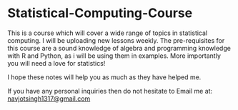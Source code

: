 # Statistical-Computing-Course

This is a course which will cover a wide range of topics in statistical computing. I will be uploading new lessons weekly. The pre-requisites for this course are a sound knowledge of algebra and programming knowledge with R and Python, as i will be using them in examples. More importantly you will need a love for statistics! 

I hope these notes will help you as much as they have helped me.  

If you have any personal inquiries then do not hesitate to Email me at: navjotsingh1317@gmail.com
